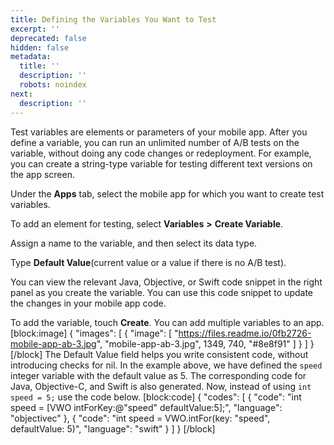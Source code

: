 ```yaml
---
title: Defining the Variables You Want to Test
excerpt: ''
deprecated: false
hidden: false
metadata:
  title: ''
  description: ''
  robots: noindex
next:
  description: ''
---
```

Test variables are elements or parameters of your mobile app. After you define a variable, you can run an unlimited number of A/B tests on the variable, without doing any code changes or redeployment. For example, you can create a string-type variable for testing different text versions on the app screen.

Under the **Apps** tab, select the mobile app for which you want to create test variables.

To add an element for testing, select **Variables** **>** **Create Variable**.

Assign a name to the variable, and then select its data type. 

Type **Default Value**(current value or a value if there is no A/B test).

You can view the relevant Java, Objective, or Swift code snippet in the right panel as you create the variable. You can use this code snippet to update the changes in your mobile app code.

To add the variable, touch **Create**. You can add multiple variables to an app.
[block:image]
{
  "images": [
    {
      "image": [
        "https://files.readme.io/0fb2726-mobile-app-ab-3.jpg",
        "mobile-app-ab-3.jpg",
        1349,
        740,
        "#8e8f91"
      ]
    }
  ]
}
[/block]
The Default Value field helps you write consistent code, without introducing checks for nil.
In the example above, we have defined the ```speed``` integer variable with the default value as 5.
The corresponding code for Java, Objective-C, and Swift is also generated.
Now, instead of using ```int speed = 5;``` use the code below.
[block:code]
{
  "codes": [
    {
      "code": "int speed = [VWO intForKey:@\"speed\" defaultValue:5];",
      "language": "objectivec"
    },
    {
      "code": "int speed = VWO.intFor(key: \"speed\", defaultValue: 5)",
      "language": "swift"
    }
  ]
}
[/block]